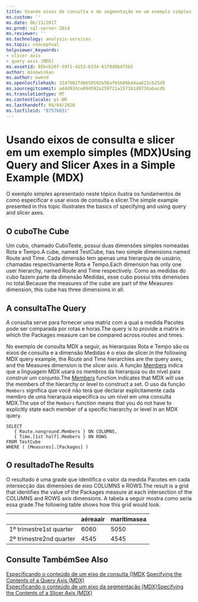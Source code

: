 ```yaml
---
title: Usando eixos de consulta e de segmentação em um exemplo simples (MDX) | Microsoft Docs
ms.custom: ''
ms.date: 06/13/2017
ms.prod: sql-server-2014
ms.reviewer: ''
ms.technology: analysis-services
ms.topic: conceptual
helpviewer_keywords:
- slicer axis
- query axis [MDX]
ms.assetid: 85bcb26f-5971-4153-b334-61f8d8b475b5
author: minewiskan
ms.author: owend
ms.openlocfilehash: 324f082fd6659592e56af65680bd4aa623c625d9
ms.sourcegitcommit: ad4d92dce894592a259721a1571b1d8736abacdb
ms.translationtype: MT
ms.contentlocale: pt-BR
ms.lasthandoff: 08/04/2020
ms.locfileid: "87576031"
---
```

# <a name="using-query-and-slicer-axes-in-a-simple-example-mdx"></a><span data-ttu-id="2258c-102">Usando eixos de consulta e slicer em um exemplo simples (MDX)</span><span class="sxs-lookup"><span data-stu-id="2258c-102">Using Query and Slicer Axes in a Simple Example (MDX)</span></span>
  <span data-ttu-id="2258c-103">O exemplo simples apresentado neste tópico ilustra os fundamentos de como especificar e usar eixos de consulta e slicer.</span><span class="sxs-lookup"><span data-stu-id="2258c-103">The simple example presented in this topic illustrates the basics of specifying and using query and slicer axes.</span></span>  
  
## <a name="the-cube"></a><span data-ttu-id="2258c-104">O cubo</span><span class="sxs-lookup"><span data-stu-id="2258c-104">The Cube</span></span>  
 <span data-ttu-id="2258c-105">Um cubo, chamado CuboTeste, possui duas dimensões simples nomeadas Rota e Tempo.</span><span class="sxs-lookup"><span data-stu-id="2258c-105">A cube, named TestCube, has two simple dimensions named Route and Time.</span></span> <span data-ttu-id="2258c-106">Cada dimensão tem apenas uma hierarquia de usuário, chamadas respectivamente Rota e Tempo.</span><span class="sxs-lookup"><span data-stu-id="2258c-106">Each dimension has only one user hierarchy, named Route and Time respectively.</span></span> <span data-ttu-id="2258c-107">Como as medidas do cubo fazem parte da dimensão Medidas, esse cubo possui três dimensões no total.</span><span class="sxs-lookup"><span data-stu-id="2258c-107">Because the measures of the cube are part of the Measures dimension, this cube has three dimensions in all.</span></span>  
  
## <a name="the-query"></a><span data-ttu-id="2258c-108">A consulta</span><span class="sxs-lookup"><span data-stu-id="2258c-108">The Query</span></span>  
 <span data-ttu-id="2258c-109">A consulta serve para fornecer uma matriz com a qual a medida Pacotes pode ser comparada por rotas e horas.</span><span class="sxs-lookup"><span data-stu-id="2258c-109">The query is to provide a matrix in which the Packages measure can be compared across routes and times.</span></span>  
  
 <span data-ttu-id="2258c-110">No exemplo de consulta MDX a seguir, as hierarquias Rota e Tempo são os eixos de consulta e a dimensão Medidas é o eixo de slicer.</span><span class="sxs-lookup"><span data-stu-id="2258c-110">In the following MDX query example, the Route and Time hierarchies are the query axes, and the Measures dimension is the slicer axis.</span></span> <span data-ttu-id="2258c-111">A função [Members](/sql/mdx/members-set-mdx) indica que a linguagem MDX usará os membros da hierarquia ou do nível para construir um conjunto.</span><span class="sxs-lookup"><span data-stu-id="2258c-111">The [Members](/sql/mdx/members-set-mdx) function indicates that MDX will use the members of the hierarchy or level to construct a set.</span></span> <span data-ttu-id="2258c-112">O uso da função `Members` significa que você não terá que declarar explicitamente cada membro de uma hierarquia específica ou um nível em uma consulta MDX.</span><span class="sxs-lookup"><span data-stu-id="2258c-112">The use of the `Members` function means that you do not have to explicitly state each member of a specific hierarchy or level in an MDX query.</span></span>  
  
```  
SELECT  
   { Route.nonground.Members } ON COLUMNS,  
   { Time.[1st half].Members } ON ROWS  
FROM TestCube  
WHERE ( [Measures].[Packages] )  
```  
  
## <a name="the-results"></a><span data-ttu-id="2258c-113">O resultado</span><span class="sxs-lookup"><span data-stu-id="2258c-113">The Results</span></span>  
 <span data-ttu-id="2258c-114">O resultado é uma grade que identifica o valor da medida Pacotes em cada intersecção das dimensões de eixo COLUMNS e ROWS.</span><span class="sxs-lookup"><span data-stu-id="2258c-114">The result is a grid that identifies the value of the Packages measure at each intersection of the COLUMNS and ROWS axis dimensions.</span></span> <span data-ttu-id="2258c-115">A tabela a seguir mostra como seria essa grade.</span><span class="sxs-lookup"><span data-stu-id="2258c-115">The following table shows how this grid would look.</span></span>  
  
||<span data-ttu-id="2258c-116">aérea</span><span class="sxs-lookup"><span data-stu-id="2258c-116">air</span></span>|<span data-ttu-id="2258c-117">marítima</span><span class="sxs-lookup"><span data-stu-id="2258c-117">sea</span></span>|  
|-|---------|---------|  
|<span data-ttu-id="2258c-118">1º trimestre</span><span class="sxs-lookup"><span data-stu-id="2258c-118">1st quarter</span></span>|<span data-ttu-id="2258c-119">60</span><span class="sxs-lookup"><span data-stu-id="2258c-119">60</span></span>|<span data-ttu-id="2258c-120">50</span><span class="sxs-lookup"><span data-stu-id="2258c-120">50</span></span>|  
|<span data-ttu-id="2258c-121">2º trimestre</span><span class="sxs-lookup"><span data-stu-id="2258c-121">2nd quarter</span></span>|<span data-ttu-id="2258c-122">45</span><span class="sxs-lookup"><span data-stu-id="2258c-122">45</span></span>|<span data-ttu-id="2258c-123">45</span><span class="sxs-lookup"><span data-stu-id="2258c-123">45</span></span>|  
  
## <a name="see-also"></a><span data-ttu-id="2258c-124">Consulte Também</span><span class="sxs-lookup"><span data-stu-id="2258c-124">See Also</span></span>  
 <span data-ttu-id="2258c-125">[Especificando o conteúdo de um eixo de consulta &#40;&#41;MDX](mdx-query-and-slicer-axes-specify-the-contents-of-a-query-axis.md) </span><span class="sxs-lookup"><span data-stu-id="2258c-125">[Specifying the Contents of a Query Axis &#40;MDX&#41;](mdx-query-and-slicer-axes-specify-the-contents-of-a-query-axis.md) </span></span>  
 [<span data-ttu-id="2258c-126">Especificando o conteúdo de um eixo da segmentação &#40;MDX&#41;</span><span class="sxs-lookup"><span data-stu-id="2258c-126">Specifying the Contents of a Slicer Axis &#40;MDX&#41;</span></span>](mdx-query-and-slicer-axes-specify-the-contents-of-a-slicer-axis.md)  
  
  
